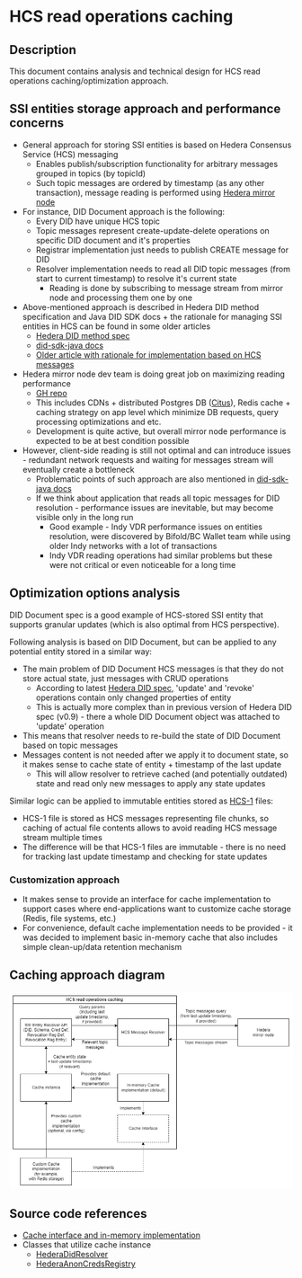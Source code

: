 # HCS read operations caching

## Description

This document contains analysis and technical design for HCS read operations caching/optimization approach.

## SSI entities storage approach and performance concerns

- General approach for storing SSI entities is based on Hedera Consensus Service (HCS) messaging
  - Enables publish/subscription functionality for arbitrary messages grouped in topics (by topicId)
  - Such topic messages are ordered by timestamp (as any other transaction), message reading is performed using [Hedera mirror node](https://github.com/hashgraph/hedera-mirror-node)
- For instance, DID Document approach is the following:
  - Every DID have unique HCS topic
  - Topic messages represent create-update-delete operations on specific DID document and it's properties
  - Registrar implementation just needs to publish CREATE message for DID
  - Resolver implementation needs to read all DID topic messages (from start to current timestamp) to resolve it's current state
    - Reading is done by subscribing to message stream from mirror node and processing them one by one
- Above-mentioned approach is described in Hedera DID method specification and Java DID SDK docs + the rationale for managing SSI entities in HCS can be found in some older articles
  - [Hedera DID method spec](https://github.com/hashgraph/did-method/blob/master/hedera-did-method-specification.md)
  - [did-sdk-java docs](https://github.com/hashgraph/did-sdk-java/blob/main/docs/did-user-guide.md)
  - [Older article with rationale for implementation based on HCS messages](https://hedera.com/blog/decentralized-identity-on-hedera-consensus-service)
- Hedera mirror node dev team is doing great job on maximizing reading performance
  - [GH repo](https://github.com/hashgraph/hedera-mirror-node)
  - This includes CDNs + distributed Postgres DB ([Citus](https://www.citusdata.com/)), Redis cache + caching strategy on app level which minimize DB requests, query processing optimizations and etc.
  - Development is quite active, but overall mirror node performance is expected to be at best condition possible
- However, client-side reading is still not optimal and can introduce issues - redundant network requests and waiting for messages stream will eventually create a bottleneck
  - Problematic points of such approach are also mentioned in [did-sdk-java docs](https://github.com/hashgraph/did-sdk-java/blob/main/docs/did-user-guide.md#read-resolve)
  - If we think about application that reads all topic messages for DID resolution - performance issues are inevitable, but may become visible only in the long run
    - Good example - Indy VDR performance issues on entities resolution, were discovered by Bifold/BC Wallet team while using older Indy networks with a lot of transactions
    - Indy VDR reading operations had similar problems but these were not critical or even noticeable for a long time

## Optimization options analysis

DID Document spec is a good example of HCS-stored SSI entity that supports granular updates (which is also optimal from HCS perspective).

Following analysis is based on DID Document, but can be applied to any potential entity stored in a similar way:

- The main problem of DID Document HCS messages is that they do not store actual state, just messages with CRUD operations
  - According to latest [Hedera DID spec](https://github.com/hashgraph/did-method/blob/master/hedera-did-method-specification.md), 'update' and 'revoke' operations contain only changed properties of entity
  - This is actually more complex than in previous version of Hedera DID spec (v0.9) - there a whole DID Document object was attached to 'update' operation
- This means that resolver needs to re-build the state of DID Document based on topic messages
- Messages content is not needed after we apply it to document state, so it makes sense to cache state of entity + timestamp of the last update
  - This will allow resolver to retrieve cached (and potentially outdated) state and read only new messages to apply any state updates

Similar logic can be applied to immutable entities stored as [HCS-1](https://hashgraphonline.com/docs/standards/hcs-1/) files:

- HCS-1 file is stored as HCS messages representing file chunks, so caching of actual file contents allows to avoid reading HCS message stream multiple times
- The difference will be that HCS-1 files are immutable - there is no need for tracking last update timestamp and checking for state updates

### Customization approach

- It makes sense to provide an interface for cache implementation to support cases where end-applications want to customize cache storage (Redis, file systems, etc.)
- For convenience, default cache implementation needs to be provided - it was decided to implement basic in-memory cache that also includes simple clean-up/data retention mechanism

## Caching approach diagram

![hcs-read-operations-caching.png](diagrams/hcs-read-operations-caching.png)

## Source code references

- [Cache interface and in-memory implementation](../../did_sdk_py/utils/cache.py)
- Classes that utilize cache instance
  - [HederaDidResolver](../../did_sdk_py/did/hedera_did_resolver.py)
  - [HederaAnonCredsRegistry](../../did_sdk_py/anoncreds/hedera_anoncreds_registry.py)
